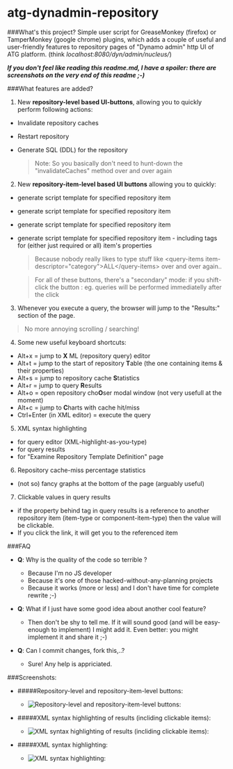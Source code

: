 atg-dynadmin-repository
=======================

###What's this project?
Simple user script for GreaseMonkey (firefox) or TamperMonkey (google chrome) plugins, which adds a couple of useful and user-friendly features
to repository pages of "Dynamo admin" http UI of ATG platform. (think *localhost:8080/dyn/admin/nucleus/*)

**_If you don't feel like reading this readme.md, I have a spoiler: there are screenshots on the very end of this readme ;-)_**

###What features are added?

1. New **repository-level based UI-buttons**, allowing you to quickly perform following actions:
  * Invalidate repository caches
  * Restart repository
  * Generate SQL (DDL) for the repository
    
    > Note: So you basically don't need to hunt-down the "invalidateCaches" method over and over again

2. New **repository-item-level based UI buttons** allowing you to quickly:
  * generate <query-items> script template for specified repository item 
  * generate <add-item> script template for specified repository item
  * generate <remove-item> script template for specified repository item
  * generate <add-item> script template for specified repository item - including <set-property> tags for (either just required or all) item's properties  

    > Because nobody really likes to type stuff like  \<query-items item-descriptor="category"\>ALL\</query-items\> over and over again.. 
    
    > For all of these buttons, there's a "secondary" mode: if you shift-click the button : eg. queries will be performed immediatelly after the click

3. Whenever you execute a query, the browser will jump to the "Results:" section of the page. 
  >No more annoying scrolling / searching!

4. Some new useful keyboard shortcuts:
  * Alt+x = jump to **X** ML (repository query) editor
  * Alt+t = jump to the start of repository **T**able (the one containing items & their properties)
  * Alt+s = jump to repository cache **S**tatistics
  * Alt+r = jump to query **R**esults
  * Alt+o = open repository cho**O**ser modal window (not very usefull at the moment)
  * Alt+c = jump to **C**harts with cache hit/miss
  * Ctrl+Enter (in XML editor) = execute the query

5. XML syntax highlighting 
  * for query editor (XML-highlight-as-you-type)
  * for query results
  * for "Examine Repository Template Definition" page 
   
6. Repository cache-miss percentage statistics 
  * (not so) fancy graphs at the bottom of the page (arguably useful)

7. Clickable values in query results
  * if the property behind <set-property> tag in query results is a reference to another repository item (item-type or component-item-type) then the value will be clickable. 
  * If you click the link, it will get you to the referenced item
   

###FAQ
  * **Q**: Why is the quality of the code so terrible ? 
  
    * Because I'm no JS developer
    * Because it's one of those hacked-without-any-planning projects
    * Because it works (more or less) and I don't have time for complete rewrite ;-)
    
  * **Q**: What if I just have some good idea about another cool feature?
  
    * Then don't be shy to tell me. If it will sound good (and will be easy-enough to implement) I might add it. Even better: you might implement it and share it ;-)

  * **Q**: Can I commit changes, fork this,..?
    
    * Sure! Any help is appriciated.

###Screenshots:
* #####Repository-level and repository-item-level buttons:
  * ![Repository-level and repository-item-level buttons:](https://raw.githubusercontent.com/brdloush/atg-dynadmin-repository/master/doc/images/helper-buttons.png)

* #####XML syntax highlighting of results (incliding clickable items):
  * ![XML syntax highlighting of results (incliding clickable items):](https://raw.githubusercontent.com/brdloush/atg-dynadmin-repository/master/doc/images/search-result.png)

* #####XML syntax highlighting:
  * ![XML syntax highlighting:](https://raw.githubusercontent.com/brdloush/atg-dynadmin-repository/master/doc/images/xml-highlighting.png)


